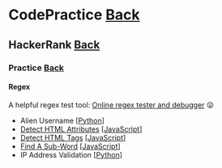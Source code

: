 # CodePractice [Back](https://blog.fish-404.icu/CodePractice/)

## HackerRank [Back](https://blog.fish-404.icu/CodePractice/HackerRank/)

### Practice [Back](https://blog.fish-404.icu/CodePractice/HackerRank/Practice/)

#### Regex 

A helpful regex test tool: [Online regex tester and debugger](https://regex101.com/) 😜

* Alien Username [[Python](https://github.com/fish-404/CodePractice/blob/main/HackerRank/Practice/Regex/Alien%20Username/Alien%20Username.py)]
* [Detect HTML Attributes](https://blog.fish-404.icu/CodePractice/HackerRank/Practice/Regex/Detect%20HTML%20Attributes/) [[JavaScript](https://github.com/fish-404/CodePractice/blob/main/HackerRank/Practice/Regex/Detect%20HTML%20Attributes/Detect%20HTML%20Attributes.js)]
* [Detect HTML Tags](https://blog.fish-404.icu/CodePractice/HackerRank/Practice/Regex/Detect%20HTML%20Tags/) [[JavaScript](https://github.com/fish-404/CodePractice/blob/main/HackerRank/Practice/Regex/Detect%20HTML%20Tags/Detect%20HTML%20Tags.js)]
* [Find A Sub-Word](https://blog.fish-404.icu/CodePractice/HackerRank/Practice/Regex/Find%20A%20Sub-Word/) [[JavaScript](https://github.com/fish-404/CodePractice/blob/main/HackerRank/Practice/Regex/Find%20A%20Sub-Word/Find%20A%20Sub-Word.js)]
* IP Address Validation [[Python](https://github.com/fish-404/CodePractice/blob/main/HackerRank/Practice/Regex/IP%20Address%20Validation/IP%20Address%20Validation.py)]

